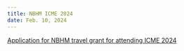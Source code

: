```yaml
---
title: NBHM ICME 2024
date: Feb. 10, 2024
---
```

[Application for NBHM travel grant for attending ICME 2024](https://math.iisc.ac.in/icme15/)
